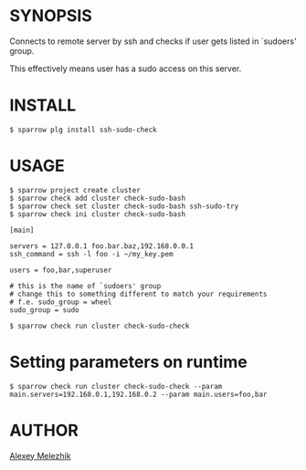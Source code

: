 # SYNOPSIS

Connects to remote server by ssh and checks if user gets listed in \`sudoers' group. 

This effectively means user has a sudo access on this server.

# INSTALL

    $ sparrow plg install ssh-sudo-check


# USAGE


    $ sparrow project create cluster
    $ sparrow check add cluster check-sudo-bash
    $ sparrow check set cluster check-sudo-bash ssh-sudo-try
    $ sparrow check ini cluster check-sudo-bash 

    [main]

    servers = 127.0.0.1 foo.bar.baz,192.168.0.0.1
    ssh_command = ssh -l foo -i ~/my_key.pem 

    users = foo,bar,superuser

    # this is the name of `sudoers' group
    # change this to something different to match your requirements
    # f.e. sudo_group = wheel
    sudo_group = sudo

    $ sparrow check run cluster check-sudo-check

# Setting parameters on runtime

    $ sparrow check run cluster check-sudo-check --param main.servers=192.168.0.1,192.168.0.2 --param main.users=foo,bar
 
# AUTHOR

[Alexey Melezhik](mailto:melezhik@gmail.com)
